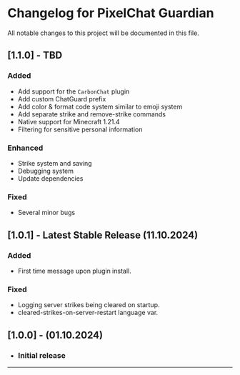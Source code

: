 # Changelog for PixelChat Guardian

All notable changes to this project will be documented in this file.

## [1.1.0] - TBD

### Added

- Add support for the `CarbonChat` plugin
- Add custom ChatGuard prefix
- Add color & format code system similar to emoji system
- Add separate strike and remove-strike commands
- Native support for Minecraft 1.21.4
- Filtering for sensitive personal information

### Enhanced

- Strike system and saving
- Debugging system
- Update dependencies

### Fixed

- Several minor bugs

## [1.0.1] - Latest Stable Release (11.10.2024)

### Added

- First time message upon plugin install.

### Fixed

- Logging server strikes being cleared on startup.
- cleared-strikes-on-server-restart language var.

## [1.0.0] - (01.10.2024)

- ### Initial release

---